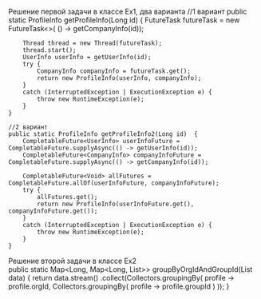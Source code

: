 Решение первой задачи в классе Ex1, два варианта
    //1 вариант
    public static ProfileInfo getProfileInfo(Long id) {
        FutureTask<CompanyInfo> futureTask = new FutureTask<>(
                () -> getCompanyInfo(id));

        Thread thread = new Thread(futureTask);
        thread.start();
        UserInfo userInfo = getUserInfo(id);
        try {
            CompanyInfo companyInfo = futureTask.get();
            return new ProfileInfo(userInfo, companyInfo);
        }
        catch (InterruptedException | ExecutionException e) {
            throw new RuntimeException(e);
        }
    }

    //2 вариант
    public static ProfileInfo getProfileInfo2(Long id)  {
        CompletableFuture<UserInfo> userInfoFuture = CompletableFuture.supplyAsync(() -> getUserInfo(id));
        CompletableFuture<CompanyInfo> companyInfoFuture = CompletableFuture.supplyAsync(() -> getCompanyInfo(id));

        CompletableFuture<Void> allFutures = CompletableFuture.allOf(userInfoFuture, companyInfoFuture);
        try {
            allFutures.get();
            return new ProfileInfo(userInfoFuture.get(), companyInfoFuture.get());
        }
        catch (InterruptedException | ExecutionException e) {
            throw new RuntimeException(e);
        }
    }

Решение второй задачи в классе Ex2    
    public static Map<Long, Map<Long, List<Profile>>> groupByOrgIdAndGroupId(List<Profile> data) {
        return data.stream()
                .collect(Collectors.groupingBy(
                        profile -> profile.orgId,
                        Collectors.groupingBy(
                                profile -> profile.groupId
                        )
                ));
    }
